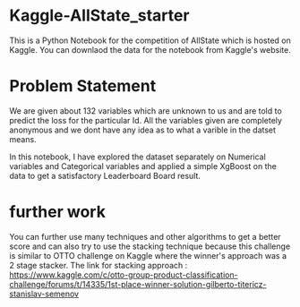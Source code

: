 # Kaggle-AllState_starter

This is a Python Notebook for the competition of AllState which is hosted on Kaggle. You can downlaod the data for the notebook from Kaggle's website.

# Problem Statement
We are given about 132 variables which are unknown to us and are told to predict the loss for the particular Id. All the variables given are 
completely anonymous and we dont have any idea as to what a varible in the datset means.

In this notebook, I have explored the dataset separately on Numerical variables and Categorical variables and applied a simple XgBoost on the data to get a satisfactory Leaderboard Board result. 

# further work
You can further use many techniques and other algorithms to get a better score and can also try to use the stacking technique because this 
challenge is similar to OTTO challenge on Kaggle where the winner's approach was a 2 stage stacker.
The link for stacking approach : https://www.kaggle.com/c/otto-group-product-classification-challenge/forums/t/14335/1st-place-winner-solution-gilberto-titericz-stanislav-semenov 
